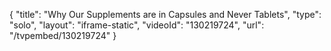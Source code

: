 {
    "title": "Why Our Supplements are in Capsules and Never Tablets",
    "type": "solo",
    "layout": "iframe-static",
    "videoId": "130219724",
    "url": "\/tvpembed\/130219724"
}